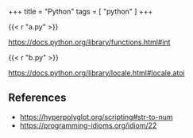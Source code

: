 +++
title = "Python"
tags = [ "python" ]
+++

{{< r "a.py" >}}

<https://docs.python.org/library/functions.html#int>

{{< r "b.py" >}}

<https://docs.python.org/library/locale.html#locale.atoi>

## References

- <https://hyperpolyglot.org/scripting#str-to-num>
- <https://programming-idioms.org/idiom/22>
